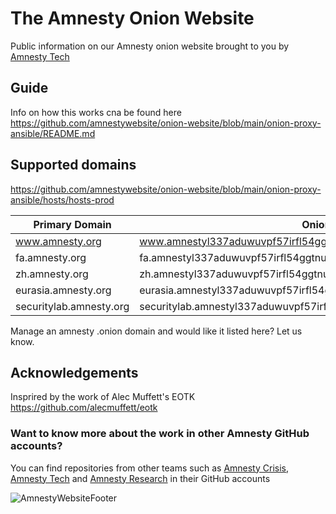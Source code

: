 # The Amnesty Onion Website
Public information on our Amnesty onion website brought to you by [Amnesty Tech](https://github.com/AmnestyTech)

## Guide

Info on how this works cna be found here
https://github.com/amnestywebsite/onion-website/blob/main/onion-proxy-ansible/README.md


## Supported domains

https://github.com/amnestywebsite/onion-website/blob/main/onion-proxy-ansible/hosts/hosts-prod


| Primary Domain  | Onion Domain  |
|---|---|
| www.amnesty.org  | www.amnestyl337aduwuvpf57irfl54ggtnuera45ygcxzuftwxjvvmpuzqd.onion  |
| fa.amnesty.org  | fa.amnestyl337aduwuvpf57irfl54ggtnuera45ygcxzuftwxjvvmpuzqd.onion  |
| zh.amnesty.org  | zh.amnestyl337aduwuvpf57irfl54ggtnuera45ygcxzuftwxjvvmpuzqd.onion  |
| eurasia.amnesty.org  |  eurasia.amnestyl337aduwuvpf57irfl54ggtnuera45ygcxzuftwxjvvmpuzqd.onion |
| securitylab.amnesty.org  | securitylab.amnestyl337aduwuvpf57irfl54ggtnuera45ygcxzuftwxjvvmpuzqd.onion  |

Manage an amnesty .onion domain and would like it listed here? Let us know.

## Acknowledgements

Insprired by the work of Alec Muffett's EOTK https://github.com/alecmuffett/eotk


### Want to know more about the work in other Amnesty GitHub accounts?

You can find repositories from other teams such as [Amnesty Crisis](https://github.com/amnesty-crisis-evidence-lab), [Amnesty Tech](https://github.com/AmnestyTech) and [Amnesty Research](https://github.com/amnestyresearch/) in their GitHub accounts

![AmnestyWebsiteFooter](https://github.com/amnestywebsite/.github-private/assets/37809410/ef5f7019-6291-4be9-a931-35d091c0cd1e)

